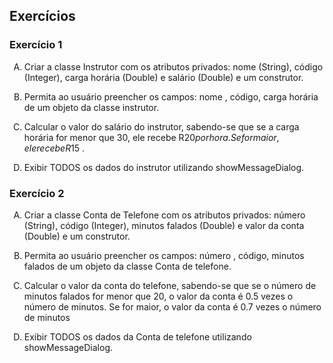## Exercícios

### Exercício 1

<style type="text/css">
    ol { list-style-type: upper-alpha; }
</style>

  1. Criar a classe Instrutor com os atributos privados: nome (String), código (Integer), carga horária (Double) e salário (Double) e um construtor.

  1. Permita ao usuário preencher os campos: nome , código, carga horária de um objeto da classe instrutor.

  1. Calcular o valor do salário do instrutor, sabendo-se que se a carga  horária for menor que 30, ele recebe R$20 por hora. Se for maior, ele recebe R$15 .

  1. Exibir TODOS os dados do instrutor utilizando showMessageDialog.

### Exercício 2

1. Criar a classe Conta de Telefone com os atributos privados: número (String), código (Integer), minutos falados (Double) e valor da conta (Double) e um construtor.

1. Permita ao usuário preencher os campos: número , código, minutos falados de um objeto da classe Conta de telefone.

1. Calcular o valor da conta do telefone, sabendo-se que se o número de minutos falados for menor que 20, o valor da conta é 0.5 vezes o número de minutos. Se for maior,  o valor da conta é 0.7 vezes o número de minutos

1. Exibir TODOS os dados da Conta de telefone utilizando showMessageDialog.

